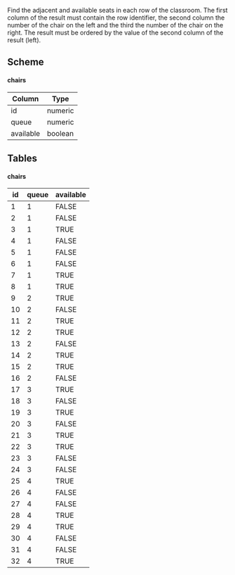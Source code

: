 Find the adjacent and available seats in each row of the classroom. The first column of the result must contain the row identifier, the second column the number of the chair on the left and the third the number of the chair on the right. The result must be ordered by the value of the second column of the result (left).

 



## Scheme
#### chairs
|Column|Type|
|------|----|
|id|numeric|
|queue|numeric|
|available|boolean|
 
## Tables
#### chairs
|id|queue|available|
|--|-----|---------|
|1|1|FALSE|
|2|1|FALSE|
|3|1|TRUE|
|4|1|FALSE|
|5|1|FALSE|
|6|1|FALSE|
|7|1|TRUE|
|8|1|TRUE|
|9|2|TRUE|
|10|2|FALSE|
|11|2|TRUE|
|12|2|TRUE|
|13|2|FALSE|
|14|2|TRUE|
|15|2|TRUE|
|16|2|FALSE|
|17|3|TRUE|
|18|3|FALSE|
|19|3|TRUE|
|20|3|FALSE|
|21|3|TRUE|
|22|3|TRUE|
|23|3|FALSE|
|24|3|FALSE|
|25|4|TRUE|
|26|4|FALSE|
|27|4|FALSE|
|28|4|TRUE|
|29|4|TRUE|
|30|4|FALSE|
|31|4|FALSE|
|32|4|TRUE|